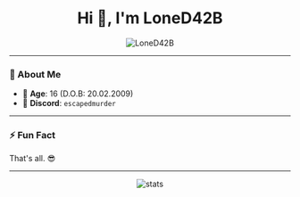 <h1 align="center">Hi 👋, I'm LoneD42B</h1>

<p align="center">
  <img src="https://komarev.com/ghpvc/?username=LoneD42B&label=Profile%20views&color=0e75b6&style=flat" alt="LoneD42B" />
</p>

---

### 🌟 About Me
- 🎂 **Age**: 16 (D.O.B: 20.02.2009)  
- 💬 **Discord**: `escapedmurder`

---

### ⚡ Fun Fact  
That's all. 😎

---

<p align="center">
  <img src="https://github-readme-stats.vercel.app/api?username=LoneD42B&show_icons=true&theme=radical" alt="stats" />
</p>
